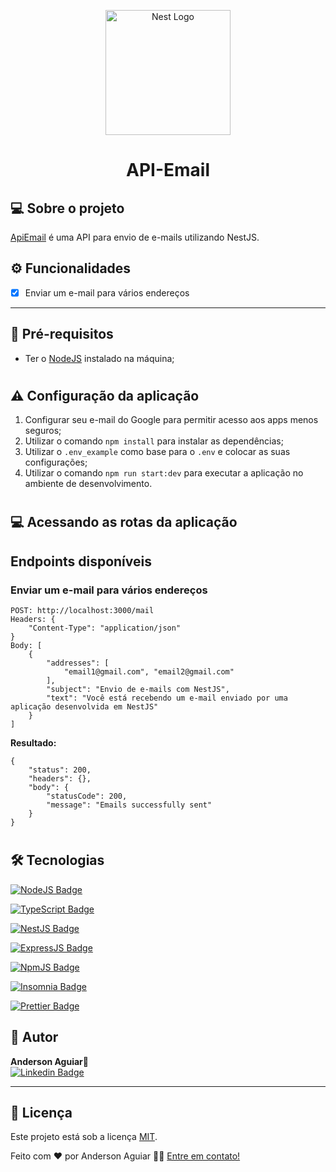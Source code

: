 <p align="center">
  <a href="http://nestjs.com/" target="blank"><img src="https://nestjs.com/img/logo-small.svg" width="200" alt="Nest Logo" /></a>
</p>

[circleci-image]: https://img.shields.io/circleci/build/github/nestjs/nest/master?token=abc123def456
[circleci-url]: https://circleci.com/gh/nestjs/nest

# <p align="center">API-Email</p>

## 💻 Sobre o projeto

[ApiEmail](https://github.com/andersonaguia/api-email) é uma API para envio de e-mails utilizando NestJS.

## ⚙️ Funcionalidades

- [x] Enviar um e-mail para vários endereços
---

## :construction: Pré-requisitos
- Ter o [NodeJS](https://nodejs.org/en/) instalado na máquina;
#

## :warning: Configuração da aplicação

1) Configurar seu e-mail do Google para permitir acesso aos apps menos seguros;
2) Utilizar o comando `npm install` para instalar as dependências;
3) Utilizar o `.env_example` como base para o `.env` e colocar as suas configurações;
4) Utilizar o comando `npm run start:dev` para executar a aplicação no ambiente de desenvolvimento.

#
## 💻 Acessando as rotas da aplicação

## Endpoints disponíveis

### Enviar um e-mail para vários endereços
```
POST: http://localhost:3000/mail
Headers: {
	"Content-Type": "application/json"
}
Body: [
	{
		"addresses": [
			"email1@gmail.com", "email2@gmail.com"
		],
		"subject": "Envio de e-mails com NestJS",
		"text": "Você está recebendo um e-mail enviado por uma aplicação desenvolvida em NestJS"
	}
]
```
**Resultado:**
```
{
	"status": 200,
	"headers": {},
	"body": {
		"statusCode": 200,
		"message": "Emails successfully sent"
	}
}
```

#

## 🛠 Tecnologias

[![NodeJS Badge](https://img.shields.io/badge/Node.js-339933?style=for-the-badge&logo=nodedotjs&logoColor=white&link=https://nodejs.org/en/)](https://nodejs.org/en/)

[![TypeScript Badge](https://img.shields.io/badge/TypeScript-007ACC?style=for-the-badge&logo=typescript&logoColor=white&link=https://www.typescriptlang.org/)](https://www.typescriptlang.org/)	

[![NestJS Badge](https://img.shields.io/badge/nestjs-E0234E?style=for-the-badge&logo=nestjs&logoColor=white&link=https://nestjs.com/)](https://nestjs.com/)

[![ExpressJS Badge](https://img.shields.io/badge/Express.js-000000?style=for-the-badge&logo=express&logoColor=white&link=https://expressjs.com/)](https://expressjs.com/)

[![NpmJS Badge](https://img.shields.io/badge/npm-CB3837?style=for-the-badge&logo=npm&logoColor=white&link=https://www.npmjs.com/)](https://www.npmjs.com/)

[![Insomnia Badge](
https://img.shields.io/badge/Insomnia-5849be?style=for-the-badge&logo=Insomnia&logoColor=white&link=https://insomnia.rest/)](https://insomnia.rest/)

[![Prettier Badge](https://img.shields.io/badge/prettier-1A2C34?style=for-the-badge&logo=prettier&logoColor=F7BA3E&link=https://prettier.io/)](https://prettier.io/)

## 🦸 Autor
 <b>Anderson Aguiar</b>🚀
 <br />
[![Linkedin Badge](https://img.shields.io/badge/LinkedIn-0077B5?style=for-the-badge&logo=linkedin&logoColor=white&link=https://www.linkedin.com/in/andersonlaguiar/)](https://www.linkedin.com/in/andersonlaguiar/) 

---

## 📝 Licença

Este projeto está sob a licença [MIT](./LICENSE).

Feito com ❤️ por Anderson Aguiar 👋🏽 [Entre em contato!](https://www.linkedin.com/in/andersonlaguiar/)